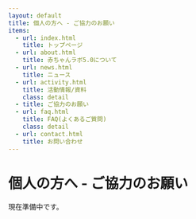 ```yaml
---
layout: default
title: 個人の方へ - ご協力のお願い
items:
  - url: index.html
    title: トップページ
  - url: about.html
    title: 赤ちゃんラボ5.0について
  - url: news.html
    title: ニュース
  - url: activity.html
    title: 活動情報/資料
    class: detail
  - title: ご協力のお願い
  - url: faq.html
    title: FAQ(よくあるご質問)
    class: detail
  - url: contact.html
    title: お問い合わせ
---
```


# 個人の方へ - ご協力のお願い

現在準備中です。
